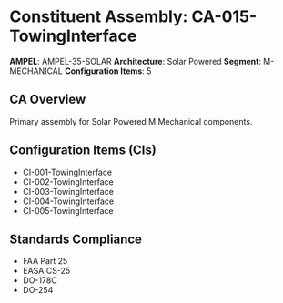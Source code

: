 # Constituent Assembly: CA-015-TowingInterface

**AMPEL**: AMPEL-35-SOLAR
**Architecture**: Solar Powered
**Segment**: M-MECHANICAL
**Configuration Items**: 5

## CA Overview
Primary assembly for Solar Powered M Mechanical components.

## Configuration Items (CIs)
- CI-001-TowingInterface
- CI-002-TowingInterface
- CI-003-TowingInterface
- CI-004-TowingInterface
- CI-005-TowingInterface

## Standards Compliance
- FAA Part 25
- EASA CS-25
- DO-178C
- DO-254
